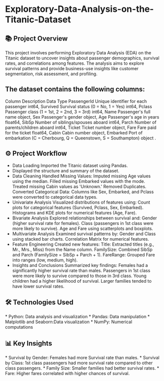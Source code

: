 # Exploratory-Data-Analysis-on-the-Titanic-Dataset
<h2>📚 Project Overview </h2>
This project involves performing Exploratory Data Analysis (EDA) on the Titanic dataset to uncover insights about passenger demographics, survival rates, and correlations among features. The analysis aims to explore survival patterns and provide business-use insights like customer segmentation, risk assessment, and profiling.

<h2>The dataset contains the following columns:</h2>

Column Description Data Type PassengerId Unique identifier for each passenger int64, Survived Survival status (0 = No, 1 = Yes) int64, Pclass Passenger class (1 = 1st, 2 = 2nd, 3 = 3rd) int64, Name Passenger's full name object, Sex Passenger's gender object, Age Passenger's age in years float64, SibSp Number of siblings/spouses aboard int64, Parch Number of parents/children aboard int64, Ticket Ticket number object, Fare Fare paid for the ticket float64, Cabin Cabin number object, Embarked Port of embarkation (C = Cherbourg, Q = Queenstown, S = Southampton) object .

<h2>⚙️ Project Workflow</h2>

* Data Loading Imported the Titanic dataset using Pandas. 
* Displayed the structure and summary of the dataset.
* Data Cleaning Handled Missing Values: Imputed missing Age values using the median. Filled missing Embarked values with the mode. Treated missing Cabin values as 'Unknown.' Removed Duplicates. Converted Categorical Data: Columns like Sex, Embarked, and Pclass were converted to categorical data types.
* Univariate Analysis Visualized distributions of features using: Count plots for categorical features (Survived, Pclass, Sex, Embarked). Histograms and KDE plots for numerical features (Age, Fare).
* Bivariate Analysis Explored relationships between survival and: Gender (higher survival rate for females). Class (passengers in 1st class were more likely to survive). Age and Fare using scatterplots and boxplots.
* Multivariate Analysis Examined survival patterns by: Gender and Class using stacked bar charts. Correlation Matrix for numerical features.
* Feature Engineering Created new features: Title: Extracted titles (e.g., Mr., Mrs., Miss) from the Name column. FamilySize: Combined SibSp and Parch (FamilySize = SibSp + Parch + 1). FareRange: Grouped Fare into ranges (low, medium, high).
* Insights and Conclusions Summarized key findings: Females had a significantly higher survival rate than males. Passengers in 1st class were more likely to survive compared to those in 3rd class. Young children had a higher likelihood of survival. Larger families tended to have lower survival rates. 
<h2>🛠️ Technologies Used </h2>
* Python: Data analysis and visualization 
* Pandas: Data manipulation
* Matplotlib and Seaborn:Data visualization 
* NumPy: Numerical computations 
<h2>📊 Key Insights</h2>
* Survival by Gender: Females had more Survival rate than males. 
* Survival by Class: 1st class passengers had more survival rate compared to other class passengers. 
* Family Size: Smaller families had better survival rates. 
* Fare: Higher fares correlated with higher chances of survival.
